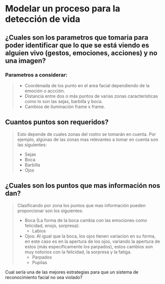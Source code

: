 




# Modelar un proceso para la detección de vida

## ¿Cuales son los parametros que tomaria para poder identificar que lo que se está viendo es alguien vivo (gestos, emociones, acciones) y no una imagen?

### Parametros a considerar:
>- Coordenada de los punto en el area facial dependiendo de la          emoción o accción.
>- Distancia entre dos o más puntos de varias zonas caracteristicas como lo son las sejas, barbilla y boca.
>- Cambios de iluminación frame x frame.
    
## Cuantos puntos son requeridos?
> Esto depende de cuales zonas del rostro se tomarán en cuenta. Por ejemplo, algúnas de las zonas mas relevantes a tomar en cuenta son las siguientes:
> - Sejas
> - Boca
> - Barbilla
> - Ojos

## ¿Cuales son los puntos que mas información nos dan?
> Clasificando por zona los puntos que mas información pueden proporcionar son los siguientes:
> - Boca (La forma de la boca cambia con las emociones como felicidad, enojo, sorpresa):
>   - Labios
> - Ojos:
Al igual que la boca, los ojos tienen variacion en su forma, en este caso es en la apertura de los ojos, variando la apertura de estos (más especificamente los parpados), estos cambios son muy notorios con la felicidad, la sorpresa y la fatiga.
>   - Parpados
>   - Pupilas

Cual sería una de las mejores estrategias para que un sistema de reconocimiento facial no sea violado?
